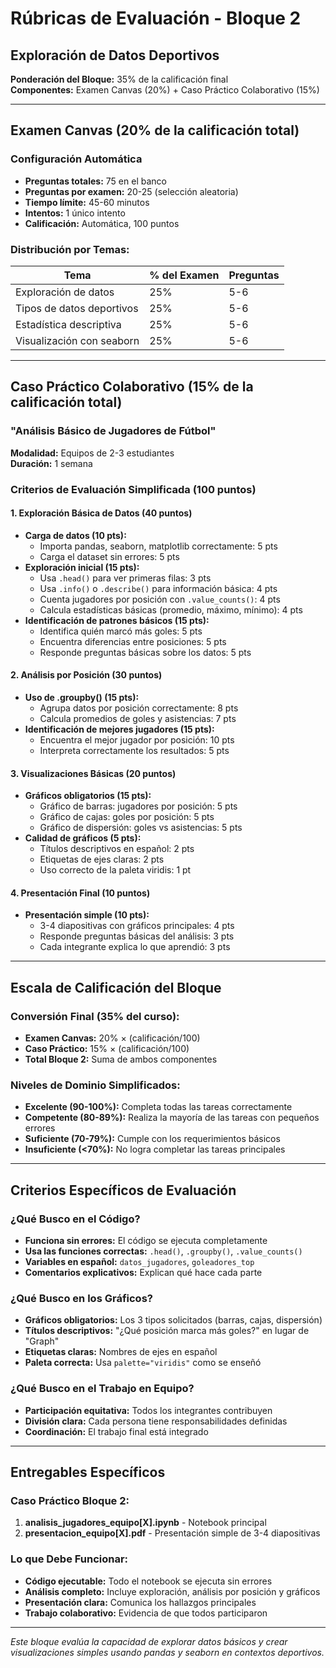 # Rúbricas de Evaluación - Bloque 2
## Exploración de Datos Deportivos

**Ponderación del Bloque:** 35% de la calificación final  
**Componentes:** Examen Canvas (20%) + Caso Práctico Colaborativo (15%)

---

## Examen Canvas (20% de la calificación total)

### Configuración Automática
- **Preguntas totales:** 75 en el banco
- **Preguntas por examen:** 20-25 (selección aleatoria)
- **Tiempo límite:** 45-60 minutos
- **Intentos:** 1 único intento
- **Calificación:** Automática, 100 puntos

### Distribución por Temas:
| Tema | % del Examen | Preguntas |
|------|--------------|-----------|
| Exploración de datos | 25% | 5-6 |
| Tipos de datos deportivos | 25% | 5-6 |
| Estadística descriptiva | 25% | 5-6 |
| Visualización con seaborn | 25% | 5-6 |

---

## Caso Práctico Colaborativo (15% de la calificación total)

### "Análisis Básico de Jugadores de Fútbol"
**Modalidad:** Equipos de 2-3 estudiantes  
**Duración:** 1 semana

### Criterios de Evaluación Simplificada (100 puntos)

#### 1. Exploración Básica de Datos (40 puntos)
- **Carga de datos (10 pts):**
  - Importa pandas, seaborn, matplotlib correctamente: 5 pts
  - Carga el dataset sin errores: 5 pts
- **Exploración inicial (15 pts):**
  - Usa `.head()` para ver primeras filas: 3 pts
  - Usa `.info()` o `.describe()` para información básica: 4 pts
  - Cuenta jugadores por posición con `.value_counts()`: 4 pts
  - Calcula estadísticas básicas (promedio, máximo, mínimo): 4 pts
- **Identificación de patrones básicos (15 pts):**
  - Identifica quién marcó más goles: 5 pts
  - Encuentra diferencias entre posiciones: 5 pts
  - Responde preguntas básicas sobre los datos: 5 pts

#### 2. Análisis por Posición (30 puntos)
- **Uso de .groupby() (15 pts):**
  - Agrupa datos por posición correctamente: 8 pts
  - Calcula promedios de goles y asistencias: 7 pts
- **Identificación de mejores jugadores (15 pts):**
  - Encuentra el mejor jugador por posición: 10 pts
  - Interpreta correctamente los resultados: 5 pts

#### 3. Visualizaciones Básicas (20 puntos)
- **Gráficos obligatorios (15 pts):**
  - Gráfico de barras: jugadores por posición: 5 pts
  - Gráfico de cajas: goles por posición: 5 pts
  - Gráfico de dispersión: goles vs asistencias: 5 pts
- **Calidad de gráficos (5 pts):**
  - Títulos descriptivos en español: 2 pts
  - Etiquetas de ejes claras: 2 pts
  - Uso correcto de la paleta viridis: 1 pt

#### 4. Presentación Final (10 puntos)
- **Presentación simple (10 pts):**
  - 3-4 diapositivas con gráficos principales: 4 pts
  - Responde preguntas básicas del análisis: 3 pts
  - Cada integrante explica lo que aprendió: 3 pts

---

## Escala de Calificación del Bloque

### Conversión Final (35% del curso):
- **Examen Canvas:** 20% × (calificación/100)
- **Caso Práctico:** 15% × (calificación/100)
- **Total Bloque 2:** Suma de ambos componentes

### Niveles de Dominio Simplificados:
- **Excelente (90-100%):** Completa todas las tareas correctamente
- **Competente (80-89%):** Realiza la mayoría de las tareas con pequeños errores
- **Suficiente (70-79%):** Cumple con los requerimientos básicos
- **Insuficiente (<70%):** No logra completar las tareas principales

---

## Criterios Específicos de Evaluación

### ¿Qué Busco en el Código?
- **Funciona sin errores:** El código se ejecuta completamente
- **Usa las funciones correctas:** `.head()`, `.groupby()`, `.value_counts()` 
- **Variables en español:** `datos_jugadores`, `goleadores_top`
- **Comentarios explicativos:** Explican qué hace cada parte

### ¿Qué Busco en los Gráficos?
- **Gráficos obligatorios:** Los 3 tipos solicitados (barras, cajas, dispersión)
- **Títulos descriptivos:** "¿Qué posición marca más goles?" en lugar de "Graph"
- **Etiquetas claras:** Nombres de ejes en español
- **Paleta correcta:** Usa `palette="viridis"` como se enseñó

### ¿Qué Busco en el Trabajo en Equipo?
- **Participación equitativa:** Todos los integrantes contribuyen
- **División clara:** Cada persona tiene responsabilidades definidas
- **Coordinación:** El trabajo final está integrado

---

## Entregables Específicos

### Caso Práctico Bloque 2:
1. **analisis_jugadores_equipo[X].ipynb** - Notebook principal
2. **presentacion_equipo[X].pdf** - Presentación simple de 3-4 diapositivas

### Lo que Debe Funcionar:
- **Código ejecutable:** Todo el notebook se ejecuta sin errores
- **Análisis completo:** Incluye exploración, análisis por posición y gráficos
- **Presentación clara:** Comunica los hallazgos principales
- **Trabajo colaborativo:** Evidencia de que todos participaron

---

*Este bloque evalúa la capacidad de explorar datos básicos y crear visualizaciones simples usando pandas y seaborn en contextos deportivos.*